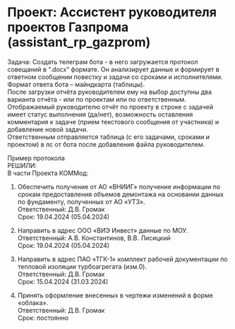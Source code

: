 # Проект: Ассистент руководителя проектов Газпрома (assistant_rp_gazprom)

Задача: Создать телеграм бота - в него загружается протокол совещаний в “.docx“ формате. Он анализирует данные и формирует в ответном сообщении повестку и задачи со сроками и исполнителями. \
Формат ответа бота – майндкарта (таблицы).\
После загрузки отчёта руководителем ему на выбор доступны два варианта отчёта - или по проектам или по ответственным. Отображаемый руководителю отчёт по проекту в строке с задачей имеет статус выполнения (да/нет), возможность оставления комментария к задаче (прием текстового сообщения от участника) и добавление новой задачи. \
Ответственным отправляется таблица (с его задачами, сроками и проектом) в лс от бота после добавления файла руководителем.

Пример протокола\
РЕШИЛИ:\
В части Проекта КОММод:

1.	Обеспечить получение от АО «ВНИИГ» получение информации по срокам предоставления объемов демонтажа на основании данных по фундаменту, полученных от АО «УТЗ».\
Ответственный: Д.В. Громак\
Срок: 19.04.2024 (05.04.2024)

2.	Направить в адрес ООО «ВИЭ Инвест» данные по МОУ.\
Ответственный: А.В. Константинов, В.В. Лисицкий\
Срок: 19.04.2024 (05.04.2024)

3.	Направить в адрес ПАО «ТГК-1» комплект рабочей документации по тепловой изоляции турбоагрегата (изм.0).\
Ответственный: Д.В. Громак\
Срок: 15.04.2024 (31.03.2024)  

4.	Принять оформление внесенных в чертежи изменений в форме «облака».\
Ответственный: Д.В. Громак\
Срок: 	постоянно
